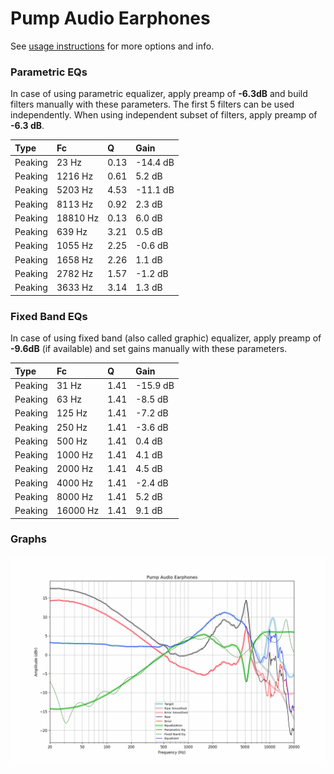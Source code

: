 # Pump Audio Earphones
See [usage instructions](https://github.com/jaakkopasanen/AutoEq#usage) for more options and info.

### Parametric EQs
In case of using parametric equalizer, apply preamp of **-6.3dB** and build filters manually
with these parameters. The first 5 filters can be used independently.
When using independent subset of filters, apply preamp of **-6.3 dB**.

| Type    | Fc       |    Q | Gain     |
|:--------|:---------|:-----|:---------|
| Peaking | 23 Hz    | 0.13 | -14.4 dB |
| Peaking | 1216 Hz  | 0.61 | 5.2 dB   |
| Peaking | 5203 Hz  | 4.53 | -11.1 dB |
| Peaking | 8113 Hz  | 0.92 | 2.3 dB   |
| Peaking | 18810 Hz | 0.13 | 6.0 dB   |
| Peaking | 639 Hz   | 3.21 | 0.5 dB   |
| Peaking | 1055 Hz  | 2.25 | -0.6 dB  |
| Peaking | 1658 Hz  | 2.26 | 1.1 dB   |
| Peaking | 2782 Hz  | 1.57 | -1.2 dB  |
| Peaking | 3633 Hz  | 3.14 | 1.3 dB   |

### Fixed Band EQs
In case of using fixed band (also called graphic) equalizer, apply preamp of **-9.6dB**
(if available) and set gains manually with these parameters.

| Type    | Fc       |    Q | Gain     |
|:--------|:---------|:-----|:---------|
| Peaking | 31 Hz    | 1.41 | -15.9 dB |
| Peaking | 63 Hz    | 1.41 | -8.5 dB  |
| Peaking | 125 Hz   | 1.41 | -7.2 dB  |
| Peaking | 250 Hz   | 1.41 | -3.6 dB  |
| Peaking | 500 Hz   | 1.41 | 0.4 dB   |
| Peaking | 1000 Hz  | 1.41 | 4.1 dB   |
| Peaking | 2000 Hz  | 1.41 | 4.5 dB   |
| Peaking | 4000 Hz  | 1.41 | -2.4 dB  |
| Peaking | 8000 Hz  | 1.41 | 5.2 dB   |
| Peaking | 16000 Hz | 1.41 | 9.1 dB   |

### Graphs
![](./Pump%20Audio%20Earphones.png)
